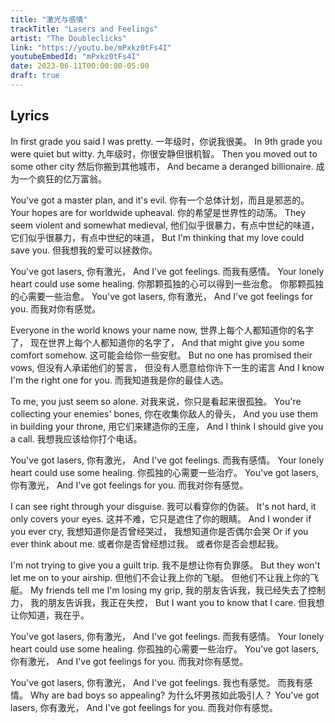 ```yaml
---
title: "激光与感情"
trackTitle: "Lasers and Feelings"
artist: "The Doubleclicks"
link: "https://youtu.be/mPxkz0tFs4I"
youtubeEmbedId: "mPxkz0tFs4I"
date: 2023-06-11T00:00:00-05:00
draft: true
---
```


## Lyrics

In first grade you said I was pretty.
<span class="target">一年级时，你说我很美。</span>
In 9th grade you were quiet but witty.
<span class="target">九年级时，你很安静但很机智。</span>
Then you moved out to some other city
<span class="target">然后你搬到其他城市，</span>
And became a deranged billionaire.
<span class="target">成为一个疯狂的亿万富翁。</span>

You've got a master plan, and it's evil.
<span class="target">你有一个总体计划，而且是邪恶的。</span>
Your hopes are for worldwide upheaval.
<span class="target">你的希望是世界性的动荡。</span>
They seem violent and somewhat medieval,
<span class="target"><span class="original">他们似乎很暴力，有点中世纪的味道，</span> <span class="correction">它们似乎很暴力，有点中世纪的味道，</span></span>
But I'm thinking that my love could save you.
<span class="target">但我想我的爱可以拯救你。</span>

You've got lasers,
<span class="target">你有激光，</span>
And I've got feelings.
<span class="target">而我有感情。</span>
Your lonely heart could use some healing.
<span class="target"><span class="original">你那颗孤独的心可以得到一些治愈。</span> <span class="correction">你那颗孤独的心需要一些治愈。</span></span>
You've got lasers,
<span class="target">你有激光，</span>
And I've got feelings for you.
<span class="target">而我对你有感觉。</span>

Everyone in the world knows your name now,
<span class="target"><span class="original">世界上每个人都知道你的名字了，</span> <span class="correction">现在世界上每个人都知道你的名字了，</span></span>
And that might give you some comfort somehow.
<span class="target">这可能会给你一些安慰。</span>
But no one has promised their vows,
<span class="target"><span class="original">但没有人承诺他们的誓言，</span> <span class="correction">但没有人愿意给你许下一生的诺言</span></span>
And I know I'm the right one for you.
<span class="target">而我知道我是你的最佳人选。</span>

To me, you just seem so alone.
<span class="target">对我来说，你只是看起来很孤独。</span>
You're collecting your enemies' bones,
<span class="target">你在收集你敌人的骨头，</span>
And you use them in building your throne,
<span class="target">用它们来建造你的王座，</span>
And I think I should give you a call.
<span class="target">我想我应该给你打个电话。</span>

You've got lasers,
<span class="target">你有激光，</span>
And I've got feelings.
<span class="target">而我有感情。</span>
Your lonely heart could use some healing.
<span class="target">你孤独的心需要一些治疗。</span>
You've got lasers,
<span class="target">你有激光，</span>
And I've got feelings for you.
<span class="target">而我对你有感觉。</span>

I can see right through your disguise.
<span class="target">我可以看穿你的伪装。</span>
It's not hard, it only covers your eyes.
<span class="target">这并不难，它只是遮住了你的眼睛。</span>
And I wonder if you ever cry,
<span class="target"><span class="original">我想知道你是否曾经哭过，</span> <span class="correction">我想知道你是否偶尔会哭</span></span>
Or if you ever think about me.
<span class="target"><span class="original">或者你是否曾经想过我。</span> <span class="correction">或者你是否会想起我。</span></span>

I'm not trying to give you a guilt trip.
<span class="target">我不是想让你有负罪感。</span>
But they won't let me on to your airship.
<span class="target"><span class="original">但他们不会让我上你的飞艇。</span> <span class="correction">但他们不让我上你的飞艇。</span></span>
My friends tell me I'm losing my grip,
<span class="target"><span class="original">我的朋友告诉我，我已经失去了控制力，</span> <span class="correction">我的朋友告诉我，我正在失控，</span></span>
But I want you to know that I care.
<span class="target">但我想让你知道，我在乎。</span>

You've got lasers,
<span class="target">你有激光，</span>
And I've got feelings.
<span class="target">而我有感情。</span>
Your lonely heart could use some healing.
<span class="target">你孤独的心需要一些治疗。</span>
You've got lasers,
<span class="target">你有激光，</span>
And I've got feelings for you.
<span class="target">而我对你有感觉。</span>

You've got lasers,
<span class="target">你有激光，</span>
And I've got feelings.
<span class="target"><span class="original">我也有感觉。</span> <span class="correction">而我有感情。</span></span>
Why are bad boys so appealing?
<span class="target">为什么坏男孩如此吸引人？</span>
You've got lasers,
<span class="target">你有激光，</span>
And I've got feelings for you.
<span class="target">而我对你有感觉。</span>

